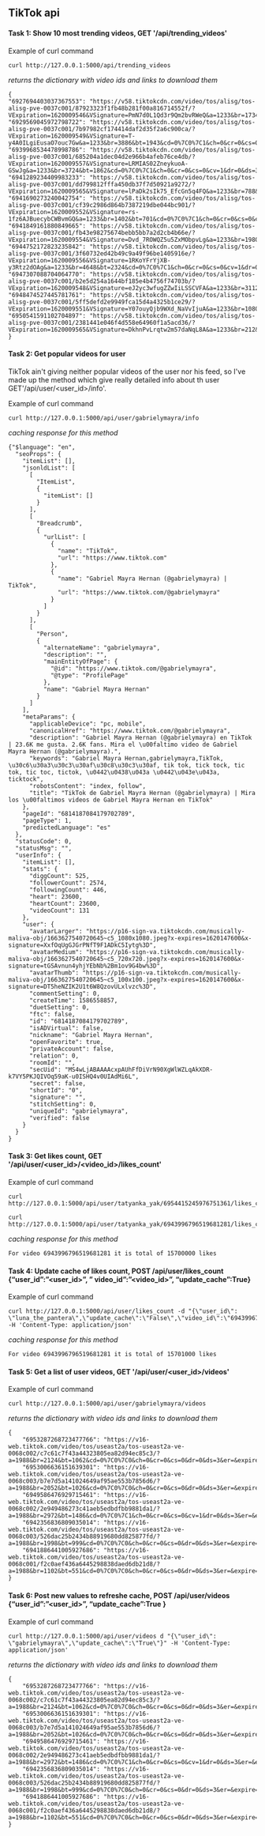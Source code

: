 ## TikTok api 

#### Task 1: Show 10 most trending videos, GET '/api/trending_videos'

Example of curl command

    curl http://127.0.0.1:5000/api/trending_videos

*returns the dictionary with video ids and links to download them*
    
    {
    "6927694403037367553": "https://v58.tiktokcdn.com/video/tos/alisg/tos-alisg-pve-0037c001/87923323f1fb48b281f00a816714552f/?VExpiration=1620009546&VSignature=PmN7d0L1Qd3r9Qm2bvRWeQ&a=1233&br=1734&bt=867&cd=0%7C0%7C1&ch=0&cr=0&cs=0&cv=1&dr=0&ds=3&er=&l=20210502203857010234109084590EE915&lr=tiktok_m&mime_type=video_mp4&net=0&pl=0&qs=0&rc=ajQ4M3A0ZW80MzMzZjczM0ApOTc4aDplZzs2NztoNTQ8NGdgaWkxXjNobmZgLS0wMTRzc2EuMzQzX2FjMGAuYmNiNWI6Yw%3D%3D&vl=&vr=", 
    "6929569045972798722": "https://v58.tiktokcdn.com/video/tos/alisg/tos-alisg-pve-0037c001/7b97982cf174414daf2d35f2a6c900ca/?VExpiration=1620009549&VSignature=T-y4A0ILgiEusaO7ouc7Gw&a=1233&br=3886&bt=1943&cd=0%7C0%7C1&ch=0&cr=0&cs=0&cv=1&dr=0&ds=3&er=&l=20210502203857010234109084590EE915&lr=tiktok_m&mime_type=video_mp4&net=0&pl=0&qs=0&rc=M3Y5bHFnZGtmMzMzZDczM0ApZzo3aTlpNGQ0NzhmZ2Q6O2cxNmBwNDNeYGlgLS01MTRzc2BeNl5hXjAxYy1eLmEvLjU6Yw%3D%3D&vl=&vr=", 
    "6939968534478998786": "https://v58.tiktokcdn.com/video/tos/alisg/tos-alisg-pve-0037c001/685204a1dec04d2e966b4afeb76ce4db/?VExpiration=1620009557&VSignature=LRMIAS02ZneykuoA-GSwJg&a=1233&br=3724&bt=1862&cd=0%7C0%7C1&ch=0&cr=0&cs=0&cv=1&dr=0&ds=3&er=&l=20210502203857010234109084590EE915&lr=tiktok_m&mime_type=video_mp4&net=0&pl=0&qs=0&rc=ajhkZDN1Ozl1NDMzaTczM0ApaTc7NGQ1OTs2N2Y2OzdkaGdobGNrL2BwZTRgLS0tMTRzczQuNGFeMTZjYV9hLzJjMTI6Yw%3D%3D&vl=&vr=", 
    "6941289234409983233": "https://v58.tiktokcdn.com/video/tos/alisg/tos-alisg-pve-0037c001/dd799812fffa450db37f7d50921a9272/?VExpiration=1620009565&VSignature=lPaDk2sIk75_EfcGn5q4FQ&a=1233&br=788&bt=394&cd=0%7C0%7C1&ch=0&cr=0&cs=0&cv=1&dr=0&ds=3&er=&l=20210502203857010234109084590EE915&lr=tiktok_m&mime_type=video_mp4&net=0&pl=0&qs=0&rc=ajlwNzpzeGg5NDMzPDczM0ApPDs4NDVnM2U8N2k3Mzs3ZWc1ZTYycS5vZ15gLS00MTRzczAxYy0zNi0xYzYyYjItYGI6Yw%3D%3D&vl=&vr=", 
    "6941690273240042754": "https://v58.tiktokcdn.com/video/tos/alisg/tos-alisg-pve-0037c001/cf39c2986d864b7387219dbe044bc901/?VExpiration=1620009552&VSignature=rs-1fz6AJBuecybCWBvmGQ&a=1233&br=1402&bt=701&cd=0%7C0%7C1&ch=0&cr=0&cs=0&cv=1&dr=0&ds=3&er=&l=20210502203857010234109084590EE915&lr=tiktok_m&mime_type=video_mp4&net=0&pl=0&qs=0&rc=M3FzcGY8NTN3NDMzOjczM0ApNTc2OjkzNDxkNzY2OThoaWcuMi1mXzU1YV5gLS1iMTRzczViNjZhMF5gNi4zYjJhNmA6Yw%3D%3D&vl=&vr=", 
    "6941849161880849665": "https://v58.tiktokcdn.com/video/tos/alisg/tos-alisg-pve-0037c001/fb43e98275674bebb5bb7a2d2cb4b66e/?VExpiration=1620009554&VSignature=Dvd_7ROWQZ5u5ZxMObpvLg&a=1233&br=1980&bt=990&cd=0%7C0%7C1&ch=0&cr=0&cs=0&cv=1&dr=0&ds=3&er=&l=20210502203857010234109084590EE915&lr=tiktok_m&mime_type=video_mp4&net=0&pl=0&qs=0&rc=ajxtdGs2eDQ5NDMzZjczM0ApZzs1ZmU2OGU6N2Q4N2Y0O2doaXFyLnA1Yl9gLS02MTRzczMvMTFeMC4zXi40XjIxXzM6Yw%3D%3D&vl=&vr=", 
    "6944752172823235842": "https://v58.tiktokcdn.com/video/tos/alisg/tos-alisg-pve-0037c001/3f60732ed42b49c9a49f96be1405916e/?VExpiration=1620009556&VSignature=1RKoYFrYjXB-y3Rtz2dOAg&a=1233&br=4648&bt=2324&cd=0%7C0%7C1&ch=0&cr=0&cs=0&cv=1&dr=0&ds=3&er=&l=20210502203857010234109084590EE915&lr=tiktok_m&mime_type=video_mp4&net=0&pl=0&qs=0&rc=MzpkNjxoOHVlNDMzNDczM0ApOTZlZmdoaGVmN2YzZzw3OGctYnM2bmYtYWRgLS0vMTRzcy1gLi1iXjNhLjZgMDRgLTY6Yw%3D%3D&vl=&vr=", 
    "6947307088704064770": "https://v58.tiktokcdn.com/video/tos/alisg/tos-alisg-pve-0037c001/b2e5d254a1644bf185e4b4756f74703b/?VExpiration=1620009548&VSignature=eJ2yc3wfugZZwIiLSSCVFA&a=1233&br=3112&bt=1556&cd=0%7C0%7C1&ch=0&cr=0&cs=0&cv=1&dr=0&ds=3&er=&l=20210502203857010234109084590EE915&lr=tiktok_m&mime_type=video_mp4&net=0&pl=0&qs=0&rc=M3dtd2pnaGh2NDMzODczM0ApPDRmPDo4PGRnN2VlOzxpZmcuLzFycXJjaWhgLS1kMTRzc2BjNWBfLjFiXmIzNTFfMzA6Yw%3D%3D&vl=&vr=", 
    "6948474527445781761": "https://v58.tiktokcdn.com/video/tos/alisg/tos-alisg-pve-0037c001/5ff5defd2e9949fca15d4a4325b1ce29/?VExpiration=1620009551&VSignature=Y07ouyQjb9WXd_NaVvIjuA&a=1233&br=1080&bt=540&cd=0%7C0%7C1&ch=0&cr=0&cs=0&cv=1&dr=0&ds=3&er=&l=20210502203857010234109084590EE915&lr=tiktok_m&mime_type=video_mp4&net=0&pl=0&qs=0&rc=ajt1cWo3a2Z5NDMzODczM0ApZGQ4aDloOGU8NzplNzllOGc2aS5uM28yLmpgLS1kMTRzc18wNWEzMl5fYGMxX14uXzA6Yw%3D%3D&vl=&vr=", 
    "6950541591102704897": "https://v58.tiktokcdn.com/video/tos/alisg/tos-alisg-pve-0037c001/2381441e046f4d558e64960f1a5acd36/?VExpiration=1620009565&VSignature=DkhnPvLrqtw2m57daNqL8A&a=1233&br=212&bt=106&cd=0%7C0%7C0&ch=0&cr=0&cs=0&dr=0&ds=2&er=&l=20210502203857010234109084590EE915&lr=tiktok_m&mime_type=video_mp4&net=0&pl=0&qs=0&rc=andkNGY4ZGpuNDMzODczM0ApOTM6PDg2NGUzNzozOjhnNWdganNvLTFfZW5gLS1kMTRzc2BhMTVhY15gM2FhNDJeYDE6Yw%3D%3D&vl=&vr="\
    }

    
#### Task 2: Get popular videos for user

TikTok ain't giving neither popular videos of the user nor his feed, so I've made up the method which give really detailed info about th user GET'/api/user/<user_id>/info'.

Example of curl command
    
    curl http://127.0.0.1:5000/api/user/gabrielymayra/info

*caching response for this method*
```
{"$language": "en", 
  "seoProps": {
    "itemList": [], 
    "jsonldList": [
      [
        "ItemList", 
        {
          "itemList": []
        }
      ], 
      [
        "Breadcrumb", 
        {
          "urlList": [
            {
              "name": "TikTok", 
              "url": "https://www.tiktok.com"
            }, 
            {
              "name": "Gabriel Mayra Hernan (@gabrielymayra) | TikTok", 
              "url": "https://www.tiktok.com/@gabrielymayra"
            }
          ]
        }
      ], 
      [
        "Person", 
        {
          "alternateName": "gabrielymayra", 
          "description": "", 
          "mainEntityOfPage": {
            "@id": "https://www.tiktok.com/@gabrielymayra", 
            "@type": "ProfilePage"
          }, 
          "name": "Gabriel Mayra Hernan"
        }
      ]
    ], 
    "metaParams": {
      "applicableDevice": "pc, mobile", 
      "canonicalHref": "https://www.tiktok.com/@gabrielymayra", 
      "description": "Gabriel Mayra Hernan (@gabrielymayra) en TikTok | 23.6K me gusta. 2.6K fans. Mira el \u00faltimo video de Gabriel Mayra Hernan (@gabrielymayra).", 
      "keywords": "Gabriel Mayra Hernan,gabrielymayra,TikTok, \u30c6\u30a3\u30c3\u30af\u30c8\u30c3\u30af, tik tok, tick tock, tic tok, tic toc, tictok, \u0442\u0438\u043a \u0442\u043e\u043a, ticktock", 
      "robotsContent": "index, follow", 
      "title": "TikTok de Gabriel Mayra Hernan (@gabrielymayra) | Mira los \u00faltimos videos de Gabriel Mayra Hernan en TikTok"
    }, 
    "pageId": "6814187084179702789", 
    "pageType": 1, 
    "predictedLanguage": "es"
  }, 
  "statusCode": 0, 
  "statusMsg": "", 
  "userInfo": {
    "itemList": [], 
    "stats": {
      "diggCount": 525, 
      "followerCount": 2574, 
      "followingCount": 446, 
      "heart": 23600, 
      "heartCount": 23600, 
      "videoCount": 131
    }, 
    "user": {
      "avatarLarger": "https://p16-sign-va.tiktokcdn.com/musically-maliva-obj/1663627540720645~c5_1080x1080.jpeg?x-expires=1620147600&x-signature=XxfOqUgGJGrPNfT9F1ADkC5Iytg%3D", 
      "avatarMedium": "https://p16-sign-va.tiktokcdn.com/musically-maliva-obj/1663627540720645~c5_720x720.jpeg?x-expires=1620147600&x-signature=tGSAvnun4yhjYEbNb%2Bm1ov9G4bw%3D", 
      "avatarThumb": "https://p16-sign-va.tiktokcdn.com/musically-maliva-obj/1663627540720645~c5_100x100.jpeg?x-expires=1620147600&x-signature=DT5heNZIK2U1t6W8QzovULxlvzc%3D", 
      "commentSetting": 0, 
      "createTime": 1586558857, 
      "duetSetting": 0, 
      "ftc": false, 
      "id": "6814187084179702789", 
      "isADVirtual": false, 
      "nickname": "Gabriel Mayra Hernan", 
      "openFavorite": true, 
      "privateAccount": false, 
      "relation": 0, 
      "roomId": "", 
      "secUid": "MS4wLjABAAAAcxpAUhFfDiVrN90XgWlWZLqAkXDR-k7VY5PKJQIVOq59aK-u0ISHQ4v0UIAdMi6L", 
      "secret": false, 
      "shortId": "0", 
      "signature": "", 
      "stitchSetting": 0, 
      "uniqueId": "gabrielymayra", 
      "verified": false
    }
  }
}
```
#### Task 3: Get likes count, GET '/api/user/<user_id>/<video_id>/likes_count'

Example of curl command

    curl http://127.0.0.1:5000/api/user/tatyanka_yak/6954415245976751361/likes_count

    curl http://127.0.0.1:5000/api/user/tatyanka_yak/6943996796519681281/likes_count
    
*caching response for this method*

    For video 6943996796519681281 it is total of 15700000 likes

#### Task 4: Update cache of likes count, POST /api/user/likes_count {“user_id”:”<user_id>”, ” video_id”:”<video_id>”, “update_cache”:True}

Example of curl command

    curl http://127.0.0.1:5000/api/user/likes_count -d "{\"user_id\": \"luna_the_pantera\",\"update_cache\":\"False\",\"video_id\":\"6943996796519681281\"}" -H 'Content-Type: application/json'

*caching response for this method*

    For video 6943996796519681281 it is total of 15701000 likes


#### Task 5: Get a list of user videos, GET '/api/user/<user_id>/videos'

Example of curl command
    
    curl http://127.0.0.1:5000/api/user/gabrielymayra/videos

*returns the dictionary with video ids and links to download them*
```
{
    "6953287268723477766": "https://v16-web.tiktok.com/video/tos/useast2a/tos-useast2a-ve-0068c002/c7c61c7f43a44323805ea82d94ec85c3/?a=1988&br=2124&bt=1062&cd=0%7C0%7C0&ch=0&cr=0&cs=0&dr=0&ds=3&er=&expire=1620087955&l=202105031825410102340990182952594C&lr=tiktok_m&mime_type=video_mp4&net=0&pl=0&policy=2&qs=0&rc=MztncjhpbmxqNDMzNzczM0ApNDloZzo1Zjw0N2dlNWk2aGdzc2BhYTZpZ3NgLS1kMTZzc2AyLzMwYmBjYGE2MC5gYC06Yw%3D%3D&signature=d7ef0012f9d99d32a702c875e4249e49&tk=tt_webid_v2&vl=&vr=",
    "6953006636151639301": "https://v16-web.tiktok.com/video/tos/useast2a/tos-useast2a-ve-0068c003/b7e7d5a141024649af95ae553b7856d6/?a=1988&br=2052&bt=1026&cd=0%7C0%7C0&ch=0&cr=0&cs=0&dr=0&ds=3&er=&expire=1620088004&l=2021050318260901011514922810527373&lr=tiktok_m&mime_type=video_mp4&net=0&pl=0&policy=2&qs=0&rc=M3J4dXQ5ZjozNDMzNzczM0ApOjhpODk4Njs1N2k7aDg5N2dzNmRvZ25yaXNgLS1kMTZzcy40M2MzMl81MzQtLS8xLmE6Yw%3D%3D&signature=70fc21a591fb17a4163c28fa5f1bd1f7&tk=tt_webid_v2&vl=&vr=",
    "6949586476929715461": "https://v16-web.tiktok.com/video/tos/useast2a/tos-useast2a-ve-0068c002/2e949486273c41aeb5edbdfbb9881da1/?a=1988&br=2972&bt=1486&cd=0%7C0%7C1&ch=0&cr=0&cs=0&cv=1&dr=0&ds=3&er=&expire=1620088031&l=2021050318265601011500405209543FE7&lr=tiktok_m&mime_type=video_mp4&net=0&pl=0&policy=2&qs=0&rc=anNtaW9uMzV4NDMzNzczM0ApOmdnOzc0OmU0N2g2MzY8M2cyNTMxcDM1NWxgLS1kMTZzc2BiMi00NC0xNDUzNi0wLmI6Yw%3D%3D&signature=3a61d8b1aa8cdbf3c7934ce260942e7e&tk=tt_webid_v2&vl=&vr=",
    "6942356836809035014": "https://v16-web.tiktok.com/video/tos/useast2a/tos-useast2a-ve-0068c003/526dac25b2434b88919680dd825877fd/?a=1988&br=1998&bt=999&cd=0%7C0%7C0&ch=0&cr=0&cs=0&dr=0&ds=3&er=&expire=1620088062&l=202105031827200102341090843352B562&lr=tiktok_m&mime_type=video_mp4&net=0&pl=0&policy=2&qs=0&rc=ajh3ODNkbjM2NDMzMzczM0ApMzc7ZTpmZTw1NzpoZTw4M2dlLWkzLWQ1NmBgLS0vMTZzczEyLS8tLmBjMmM0LTJhNDM6Yw%3D%3D&signature=4b916fdd978dd0c56d4f34c45410568b&tk=tt_webid_v2&vl=&vr=",
    "6941886441005927686": "https://v16-web.tiktok.com/video/tos/useast2a/tos-useast2a-ve-0068c001/f2c0aef436a6445298838daed6db21d8/?a=1988&br=1102&bt=551&cd=0%7C0%7C0&ch=0&cr=0&cs=0&dr=0&ds=3&er=&expire=1620088061&l=202105031827310101151510371C524952&lr=tiktok_m&mime_type=video_mp4&net=0&pl=0&policy=2&qs=0&rc=anM3dGhmOnQ7NDMzaDczM0ApNTppNGhlN2VpN2Y2NzpkaGcyZy9oNmU0ZV9gLS1gMTZzcy9eYDNfYS02Yi4uMDRhMmI6Yw%3D%3D&signature=fcfaf1cda9be6042f4d7bd2cedb2139f&tk=tt_webid_v2&vl=&vr="
}
```

#### Task 6: Post new values to refreshe cache, POST /api/user/videos {“user_id”:”<user_id>”, “update_cache”:True }


Example of curl command
    
    curl http://127.0.0.1:5000/api/user/videos d "{\"user_id\": \"gabrielymayra\",\"update_cache\":\"True\"}" -H 'Content-Type: application/json'

*returns the dictionary with video ids and links to download them*
```
{
    "6953287268723477766": "https://v16-web.tiktok.com/video/tos/useast2a/tos-useast2a-ve-0068c002/c7c61c7f43a44323805ea82d94ec85c3/?a=1988&br=2124&bt=1062&cd=0%7C0%7C0&ch=0&cr=0&cs=0&dr=0&ds=3&er=&expire=1620087955&l=202105031825410102340990182952594C&lr=tiktok_m&mime_type=video_mp4&net=0&pl=0&policy=2&qs=0&rc=MztncjhpbmxqNDMzNzczM0ApNDloZzo1Zjw0N2dlNWk2aGdzc2BhYTZpZ3NgLS1kMTZzc2AyLzMwYmBjYGE2MC5gYC06Yw%3D%3D&signature=d7ef0012f9d99d32a702c875e4249e49&tk=tt_webid_v2&vl=&vr=",
    "6953006636151639301": "https://v16-web.tiktok.com/video/tos/useast2a/tos-useast2a-ve-0068c003/b7e7d5a141024649af95ae553b7856d6/?a=1988&br=2052&bt=1026&cd=0%7C0%7C0&ch=0&cr=0&cs=0&dr=0&ds=3&er=&expire=1620088004&l=2021050318260901011514922810527373&lr=tiktok_m&mime_type=video_mp4&net=0&pl=0&policy=2&qs=0&rc=M3J4dXQ5ZjozNDMzNzczM0ApOjhpODk4Njs1N2k7aDg5N2dzNmRvZ25yaXNgLS1kMTZzcy40M2MzMl81MzQtLS8xLmE6Yw%3D%3D&signature=70fc21a591fb17a4163c28fa5f1bd1f7&tk=tt_webid_v2&vl=&vr=",
    "6949586476929715461": "https://v16-web.tiktok.com/video/tos/useast2a/tos-useast2a-ve-0068c002/2e949486273c41aeb5edbdfbb9881da1/?a=1988&br=2972&bt=1486&cd=0%7C0%7C1&ch=0&cr=0&cs=0&cv=1&dr=0&ds=3&er=&expire=1620088031&l=2021050318265601011500405209543FE7&lr=tiktok_m&mime_type=video_mp4&net=0&pl=0&policy=2&qs=0&rc=anNtaW9uMzV4NDMzNzczM0ApOmdnOzc0OmU0N2g2MzY8M2cyNTMxcDM1NWxgLS1kMTZzc2BiMi00NC0xNDUzNi0wLmI6Yw%3D%3D&signature=3a61d8b1aa8cdbf3c7934ce260942e7e&tk=tt_webid_v2&vl=&vr=",
    "6942356836809035014": "https://v16-web.tiktok.com/video/tos/useast2a/tos-useast2a-ve-0068c003/526dac25b2434b88919680dd825877fd/?a=1988&br=1998&bt=999&cd=0%7C0%7C0&ch=0&cr=0&cs=0&dr=0&ds=3&er=&expire=1620088062&l=202105031827200102341090843352B562&lr=tiktok_m&mime_type=video_mp4&net=0&pl=0&policy=2&qs=0&rc=ajh3ODNkbjM2NDMzMzczM0ApMzc7ZTpmZTw1NzpoZTw4M2dlLWkzLWQ1NmBgLS0vMTZzczEyLS8tLmBjMmM0LTJhNDM6Yw%3D%3D&signature=4b916fdd978dd0c56d4f34c45410568b&tk=tt_webid_v2&vl=&vr=",
    "6941886441005927686": "https://v16-web.tiktok.com/video/tos/useast2a/tos-useast2a-ve-0068c001/f2c0aef436a6445298838daed6db21d8/?a=1988&br=1102&bt=551&cd=0%7C0%7C0&ch=0&cr=0&cs=0&dr=0&ds=3&er=&expire=1620088061&l=202105031827310101151510371C524952&lr=tiktok_m&mime_type=video_mp4&net=0&pl=0&policy=2&qs=0&rc=anM3dGhmOnQ7NDMzaDczM0ApNTppNGhlN2VpN2Y2NzpkaGcyZy9oNmU0ZV9gLS1gMTZzcy9eYDNfYS02Yi4uMDRhMmI6Yw%3D%3D&signature=fcfaf1cda9be6042f4d7bd2cedb2139f&tk=tt_webid_v2&vl=&vr="
}
```

